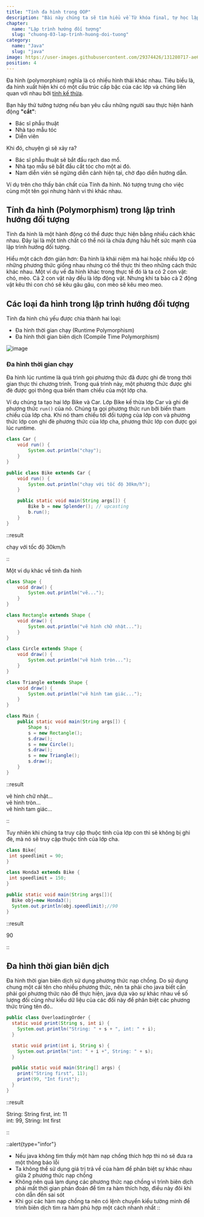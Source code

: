 ```yaml
---
title: "Tính đa hình trong OOP"
description: "Bài này chúng ta sẽ tìm hiểu về Từ khóa final, tự học lập trình java, chia sẻ kiến thức về java"
chapter:
  name: "Lập trình hướng đối tượng"
  slug: "chuong-03-lap-trinh-huong-doi-tuong"
category:
  name: "Java"
  slug: "java"
image: https://user-images.githubusercontent.com/29374426/131280717-ae65a2c9-0e6d-4b34-9b60-e0ebdd61331b.png
position: 4
---
```


Đa hình (polymorphism) nghĩa là có nhiều hình thái khác nhau. Tiêu biểu là, đa hình xuất hiện khi có một cấu trúc cấp bậc của các lớp và chúng liên quan với nhau bởi [tính kế thừa](/bai-viet/java/tinh-thua-ke-trong-oop).

Bạn hãy thử tưởng tượng nếu bạn yêu cầu những người sau thực hiện hành động **"cắt"**:

- Bác sĩ phẫu thuật
- Nhà tạo mẫu tóc
- Diễn viên

Khi đó, chuyện gì sẽ xảy ra?

- Bác sĩ phẫu thuật sẽ bắt đầu rạch dao mổ.
- Nhà tạo mẫu sẽ bắt đầu cắt tóc cho một ai đó.
- Nam diễn viên sẽ ngừng diễn cảnh hiện tại, chờ đạo diễn hướng dẫn.

Ví dụ trên cho thấy bản chất của Tính đa hình. Nó tượng trưng cho việc cùng một tên gọi nhưng hành vi thì khác nhau.

## Tính đa hình (Polymorphism) trong lập trình hướng đối tượng

Tính đa hình là một hành động có thể được thực hiện bằng nhiều cách khác nhau. Đây lại là một tính chất có thể nói là chứa đựng hầu hết sức mạnh của lập trình hướng đối tượng.

Hiểu một cách đơn giản hơn: Đa hình là khái niệm mà hai hoặc nhiều lớp có những phương thức giống nhau nhưng có thể thực thi theo những cách thức khác nhau. Một ví dụ về đa hình khác trong thực tế đó là ta có 2 con vật: chó, mèo. Cả 2 con vật này đều là lớp động vật. Nhưng khi ta bảo cả 2 động vật kêu thì con chó sẽ kêu gâu gâu, con mèo sẽ kêu meo meo.

## Các loại đa hình trong lập trình hướng đối tượng

Tính đa hình chủ yếu được chia thành hai loại:

- Đa hình thời gian chạy (Runtime Polymorphism)
- Đa hình thời gian biên dịch (Compile Time Polymorphism)

![image](https://user-images.githubusercontent.com/29374426/131280717-ae65a2c9-0e6d-4b34-9b60-e0ebdd61331b.png)

### Đa hình thời gian chạy

Đa hình lúc runtime là quá trình gọi phương thức đã được ghi đè trong thời gian thực thi chương trình. Trong quá trình này, một phương thức được ghi đè được gọi thông qua biến tham chiếu của một lớp cha.

Ví dụ chúng ta tạo hai lớp Bike và Car. Lớp Bike kế thừa lớp Car và ghi đè phương thức `run()` của nó. Chúng ta gọi phương thức run bởi biến tham chiếu của lớp cha. Khi nó tham chiếu tới đối tượng của lớp con và phương thức lớp con ghi đè phương thức của lớp cha, phương thức lớp con được gọi lúc runtime.

```java
class Car {
    void run() {
        System.out.println("chạy");
    }
}

public class Bike extends Car {
    void run() {
        System.out.println("chạy với tốc độ 30km/h");
    }

    public static void main(String args[]) {
        Bike b = new Splender(); // upcasting
        b.run();
    }
}
```

::result

chạy với tốc độ 30km/h

::

Một ví dụ khác về tính đa hình

```java
class Shape {
    void draw() {
        System.out.println("vẽ...");
    }
}

class Rectangle extends Shape {
    void draw() {
        System.out.println("vẽ hình chữ nhật...");
    }
}

class Circle extends Shape {
    void draw() {
        System.out.println("vẽ hình tròn...");
    }
}

class Triangle extends Shape {
    void draw() {
        System.out.println("vẽ hình tam giác...");
    }
}

class Main {
    public static void main(String args[]) {
        Shape s;
        s = new Rectangle();
        s.draw();
        s = new Circle();
        s.draw();
        s = new Triangle();
        s.draw();
    }
}
```

::result

vẽ hình chữ nhật...<br/>
vẽ hình tròn...<br/>
vẽ hình tam giác...

::

Tuy nhiên khi chúng ta truy cập thuộc tính của lớp con thì sẽ không bị ghi đè, mà nó sẽ truy cập thuộc tính của lớp cha.

```java
class Bike{
 int speedlimit = 90;
}

class Honda3 extends Bike {
 int speedlimit = 150;
}

public static void main(String args[]){
  Bike obj=new Honda3();
  System.out.println(obj.speedlimit);//90
}
```

::result

90

::

## Đa hình thời gian biên dịch

Đa hình thời gian biên dịch sử dụng phương thức nạp chồng. Do sử dụng chung một cái tên cho nhiều phương thức, nên ta phải cho java biết cần phải gọi phương thức nào để thực hiện, java dựa vào sự khác nhau về số lượng đối cũng như kiểu dữ liệu của các đối này để phân biệt các phương thức trùng tên đó..

```java
public class OverloadingOrder {
  static void print(String s, int i) {
    System.out.println("String: " + s + ", int: " + i);
  }

  static void print(int i, String s) {
    System.out.println("int: " + i +", String: " + s);
  }

  public static void main(String[] args) {
    print("String first", 11);
    print(99, "Int first");
  }
}
```

::result

String: String first, int: 11</br>
int: 99, String: Int first

::

::alert{type="infor"}

- Nếu java không tìm thấy một hàm nạp chồng thích hợp thì nó sẽ đưa ra một thông báo lỗi
- Ta không thể sử dụng giá trị trả về của hàm để phân biệt sự khác nhau giữa 2 phương thức nạp chồng
- Không nên quá lạm dụng các phương thức nạp chồng vì trình biên dịch phải mất thời gian phán đoán để tìm ra hàm thích hợp, điều này đôi khi còn dẫn đến sai sót
- Khi gọi các hàm nạp chồng ta nên có lệnh chuyển kiểu tường minh để trình biên dịch tìm ra hàm phù hợp một cách nhanh nhất
  ::
